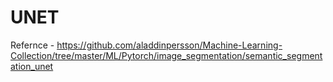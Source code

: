 # UNET

Refernce - 
https://github.com/aladdinpersson/Machine-Learning-Collection/tree/master/ML/Pytorch/image_segmentation/semantic_segmentation_unet
